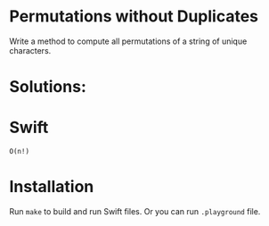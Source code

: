 # Permutations without Duplicates
Write a method to compute all permutations of a string of unique characters.

# Solutions:

# Swift
```
O(n!)
```

# Installation
Run `make` to build and run Swift files. Or you can run `.playground` file.

